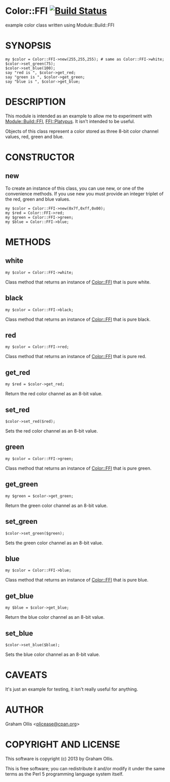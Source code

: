 # Color::FFI [![Build Status](https://secure.travis-ci.org/plicease/Color-FFI.png)](http://travis-ci.org/plicease/Color-FFI)

example color class written using Module::Build::FFI

# SYNOPSIS

    my $color = Color::FFI->new(255,255,255); # same as Color::FFI->white;
    $color->set_green(75);
    $color->set_blue(100);
    say "red is ", $color->get_red;
    say "green is ", $color->get_green;
    say "blue is ", $color->get_blue;

# DESCRIPTION

This module is intended as an example to allow me to experiment with 
[Module::Build::FFI](https://metacpan.org/pod/Module::Build::FFI), [FFI::Platypus](https://metacpan.org/pod/FFI::Platypus).  It isn't intended to be 
useful.

Objects of this class represent a color stored as three 8-bit color 
channel values, red, green and blue.

# CONSTRUCTOR

## new

To create an instance of this class, you can use new, or one of the 
convenience methods.  If you use new you must provide an integer triplet 
of the red, green and blue values.

    my $color = Color::FFI->new(0x7f,0xff,0x00);
    my $red = Color::FFI->red;
    my $green = Color::FFI->green;
    my $blue = Color::FFI->blue;

# METHODS

## white

    my $color = Color::FFI->white;

Class method that returns an instance of [Color::FFI](https://metacpan.org/pod/Color::FFI) that is pure
white.

## black

    my $color = Color::FFI->black;

Class method that returns an instance of [Color::FFI](https://metacpan.org/pod/Color::FFI) that is pure
black.

## red

    my $color = Color::FFI->red;

Class method that returns an instance of [Color::FFI](https://metacpan.org/pod/Color::FFI) that is pure
red.

## get\_red

    my $red = $color->get_red;

Return the red color channel as an 8-bit value.

## set\_red

    $color->set_red($red);

Sets the red color channel as an 8-bit value.

## green

    my $color = Color::FFI->green;

Class method that returns an instance of [Color::FFI](https://metacpan.org/pod/Color::FFI) that is pure
green.

## get\_green

    my $green = $color->get_green;

Return the green color channel as an 8-bit value.

## set\_green

    $color->set_green($green);

Sets the green color channel as an 8-bit value.

## blue

    my $color = Color::FFI->blue;

Class method that returns an instance of [Color::FFI](https://metacpan.org/pod/Color::FFI) that is pure
blue.

## get\_blue

    my $blue = $color->get_blue;

Return the blue color channel as an 8-bit value.

## set\_blue

    $color->set_blue($blue);

Sets the blue color channel as an 8-bit value.

# CAVEATS

It's just an example for testing, it isn't really useful for
anything.

# AUTHOR

Graham Ollis &lt;plicease@cpan.org>

# COPYRIGHT AND LICENSE

This software is copyright (c) 2013 by Graham Ollis.

This is free software; you can redistribute it and/or modify it under
the same terms as the Perl 5 programming language system itself.
